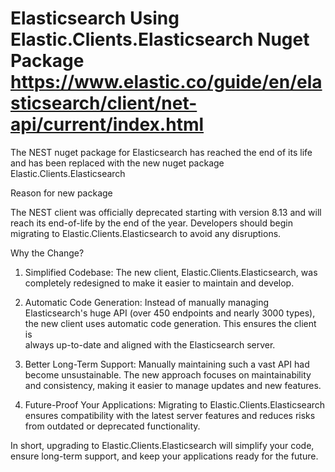 # Elasticsearch Using Elastic.Clients.Elasticsearch Nuget Package  https://www.elastic.co/guide/en/elasticsearch/client/net-api/current/index.html 


The NEST nuget package for Elasticsearch has reached the end of its life and has been replaced with the new nuget package Elastic.Clients.Elasticsearch   

Reason for new package 

The NEST client was officially deprecated starting with version 8.13 and will reach its end-of-life by the end of the year. Developers should begin migrating to Elastic.Clients.Elasticsearch to avoid any disruptions.

Why the Change?
1. Simplified Codebase:
   The new client, Elastic.Clients.Elasticsearch, was completely redesigned to make it easier to maintain and develop.

2. Automatic Code Generation:
   Instead of manually managing Elasticsearch's huge API (over 450 endpoints and nearly 3000 types), the new client uses automatic code generation. This ensures the client is  
 always up-to-date and aligned with the Elasticsearch server.

3. Better Long-Term Support:
  Manually maintaining such a vast API had become unsustainable. The new approach focuses on maintainability and consistency, making it easier to manage updates and new   features.

4. Future-Proof Your Applications:
   Migrating to Elastic.Clients.Elasticsearch ensures compatibility with the latest server features and reduces risks from outdated or deprecated functionality.


In short, upgrading to Elastic.Clients.Elasticsearch will simplify your code, ensure long-term support, and keep your applications ready for the future.




